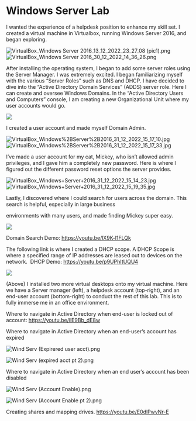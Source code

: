 Windows Server Lab
==================

  

I wanted the experience of a helpdesk position to enhance my skill set. I created a virtual machine in Virtualbox, running Windows Server 2016, and began exploring.

![VirtualBox_Windows Server 2016_13_12_2022_23_27_08 (pic1).png](https://images.squarespace-cdn.com/content/v1/6355d195a26c4b571b338345/1672533416923-5RIHTJMEV08U0J6UBIYP/VirtualBox_Windows+Server+2016_13_12_2022_23_27_08+%28pic1%29.png?format=500w)![VirtualBox_Windows Server 2016_30_12_2022_14_36_26.png](https://images.squarespace-cdn.com/content/v1/6355d195a26c4b571b338345/1672533428174-N55VDDJV9CWABJSCAO6A/VirtualBox_Windows+Server+2016_30_12_2022_14_36_26.png?format=500w)

  

After installing the operating system, I began to add some server roles using the Server Manager. I was extremely excited. I began familiarizing myself with the various “Server Roles” such as DNS and DHCP. I have decided to dive into the “Active Directory Domain Services” (ADDS) server role. Here I can create and oversee Windows Domains. In the “Active Directory Users and Computers” console, I am creating a new Organizational Unit where my user accounts would go.  

![](https://images.squarespace-cdn.com/content/v1/6355d195a26c4b571b338345/1fe66be8-3afa-4a13-9933-d581bbb8ec35/VirtualBox_Windows+Server+2016_31_12_2022_15_22_27.jpg?format=750w)

  

I created a user account and made myself Domain Admin. 

![VirtualBox_Windows%2BServer%2B2016_31_12_2022_15_17_10.jpg](https://images.squarespace-cdn.com/content/v1/6355d195a26c4b571b338345/1672536863608-H2L29MMCWA2E25FN555D/VirtualBox_Windows%252BServer%252B2016_31_12_2022_15_17_10.jpg?format=500w)![VirtualBox_Windows%2BServer%2B2016_31_12_2022_15_17_33.jpg](https://images.squarespace-cdn.com/content/v1/6355d195a26c4b571b338345/1672536853460-IIR8ABCOW84QWRW1BH2F/VirtualBox_Windows%252BServer%252B2016_31_12_2022_15_17_33.jpg?format=500w)

  

I’ve made a user account for my cat, Mickey, who isn’t allowed admin privileges, and I gave him a completely new password. Here is where I figured out the different password reset options the server provides. 

![VirtualBox_Windows+Server+2016_31_12_2022_15_14_23.jpg](https://images.squarespace-cdn.com/content/v1/6355d195a26c4b571b338345/1672536559518-WJI145LDQK526DON4CV0/VirtualBox_Windows%2BServer%2B2016_31_12_2022_15_14_23.jpg?format=500w)![VirtualBox_Windows+Server+2016_31_12_2022_15_19_35.jpg](https://images.squarespace-cdn.com/content/v1/6355d195a26c4b571b338345/1672536587874-OWBN14RPPOPL4NQ6QBK4/VirtualBox_Windows%2BServer%2B2016_31_12_2022_15_19_35.jpg?format=500w)

  

Lastly, I discovered where I could search for users across the domain. This search is helpful, especially in large business

environments with many users, and made finding Mickey super easy.

![](https://images.squarespace-cdn.com/content/v1/6355d195a26c4b571b338345/cdd9a7b2-4ab2-4787-abbc-466217f3a723/VirtualBox_Windows+Server+2016_31_12_2022_16_21_09.jpg?format=750w)

Domain Search Demo: https://youtu.be/lX9K-l1FLQk

  

The following link is where I created a DHCP scope. A DHCP Scope is where a specified range of IP addresses are leased out to devices on the network. 
DHCP Demo: https://youtu.be/p9UPhItUQU4

![](https://images.squarespace-cdn.com/content/v1/6355d195a26c4b571b338345/6674c849-fc25-45d4-a46f-2f8f92bda027/Screenshot+%2811%29.jpg?format=750w)

  

(Above) I installed two more virtual desktops onto my virtual machine. Here we have a Server manager (left), a helpdesk account (top-right), and an end-user account (bottom-right) to conduct the rest of this lab. This is to fully immerse me in an office environment. 

  

Where to navigate in Active Directory when end-user is locked out of account: https://youtu.be/llE9Bb_dE8w
  

Where to navigate in Active Directory when an end-user’s account has expired

![Wind Serv (Expirered user acct).png](https://images.squarespace-cdn.com/content/v1/6355d195a26c4b571b338345/1673312462549-P84QVJZ0VK44OHAI0I95/Wind+Serv+%28Expirered+user+acct%29.png?format=1500w)

![Wind Serv (expired acct pt 2).png](https://images.squarespace-cdn.com/content/v1/6355d195a26c4b571b338345/1673312467160-HSPZTXOFQ0ZORDAWGC7D/Wind+Serv+%28expired+acct+pt+2%29.png?format=1500w)

  

Where to navigate in Active Directory when an end user’s account has been disabled

![Wind Serv (Account Enable).png](https://images.squarespace-cdn.com/content/v1/6355d195a26c4b571b338345/1673313088813-63YNE58CTZPU8KB3G7WQ/Wind+Serv+%28Account+Enable%29.png?format=1500w)

![Wind Serv (Account Enable pt 2).png](https://images.squarespace-cdn.com/content/v1/6355d195a26c4b571b338345/1673313100561-CW6L90W1L75JVTNLIWCZ/Wind+Serv+%28Account+Enable+pt+2%29.png?format=1500w)

  

Creating shares and mapping drives. https://youtu.be/E0dlPwvNr-E
